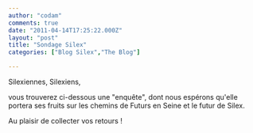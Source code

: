 ```yaml
---
author: "codam"
comments: true
date: "2011-04-14T17:25:22.000Z"
layout: "post"
title: "Sondage Silex"
categories: ["Blog Silex","The Blog"]

---
```

Silexiennes, Silexiens,

vous trouverez ci-dessous une "enquête", dont nous espérons qu'elle portera ses fruits sur les chemins de Futurs en Seine et le futur de Silex.

Au plaisir de collecter vos retours !

<!-- more -->





